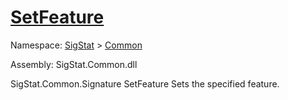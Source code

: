 # [SetFeature](./Signature-100663441.md)

Namespace: [SigStat]() > [Common](./../README.md)

Assembly: SigStat.Common.dll

SigStat.Common.Signature   SetFeature    Sets the specified feature.
